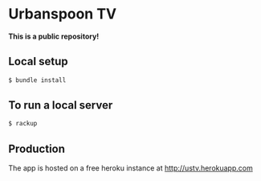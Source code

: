 # Urbanspoon TV
**This is a public repository!**

## Local setup

```bash
$ bundle install
```

## To run a local server

```bash
$ rackup
```

## Production

The app is hosted on a free heroku instance at http://ustv.herokuapp.com